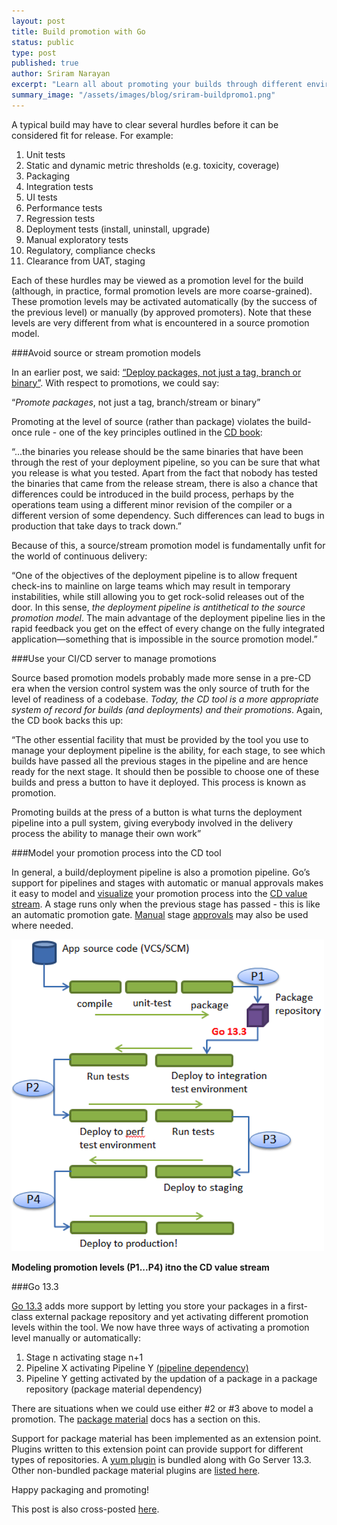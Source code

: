 ```yaml
---
layout: post
title: Build promotion with Go
status: public
type: post
published: true
author: Sriram Narayan
excerpt: "Learn all about promoting your builds through different environments and promotion levels - both automatically and manually"
summary_image: "/assets/images/blog/sriram-buildpromo1.png"
---
```


A typical build may have to clear several hurdles before it can be considered fit for release. For example:

1.   Unit tests
1.   Static and dynamic metric thresholds (e.g. toxicity, coverage)
1.   Packaging
1.   Integration tests
1.   UI tests
1.   Performance tests
1.   Regression tests
1.   Deployment tests (install, uninstall, upgrade)
1.   Manual exploratory tests
1.   Regulatory, compliance checks
1.   Clearance from UAT, staging


Each of these hurdles may be viewed as a promotion level for the build (although, in practice, formal promotion levels are more coarse-grained). These promotion levels may be activated automatically (by the success of the previous level) or manually (by approved promoters). Note that these levels are very different from what is encountered in a source promotion model.

###Avoid source or stream promotion models

In an earlier post, we said: [“Deploy packages, not just a tag, branch or binary”](http://www.thoughtworks.com/insights/blog/deploy-package-not-just-tag-branch-or-binary). With respect to promotions, we could say:

“*Promote packages*, not just a tag, branch/stream or binary”

Promoting at the level of source (rather than package) violates the build-once rule - one of the key principles outlined in the [CD book](http://continuousdelivery.com/):

“...the binaries you release should be the same binaries that have been through the rest of your deployment pipeline, so you can be sure that what you release is what you tested. Apart from the fact that nobody has tested the binaries that came from the release stream, there is also a chance that differences could be introduced in the build process, perhaps by the operations team using a different minor revision of the compiler or a different version of some dependency. Such differences can lead to bugs in production that take days to track down.”

Because of this, a source/stream promotion model is fundamentally unfit for the world of continuous delivery:

“One of the objectives of the deployment pipeline is to allow frequent check-ins to mainline on large teams which may result in temporary instabilities, while still allowing you to get rock-solid releases out of the door. In this sense, *the deployment pipeline is antithetical to the source promotion model*. The main advantage of the deployment pipeline lies in the rapid feedback you get on the effect of every change on the fully integrated application—something that is impossible in the source promotion model.”

###Use your CI/CD server to manage promotions

Source based promotion models probably made more sense in a pre-CD era when the version control system was the only source of truth for the level of readiness of a codebase. *Today, the CD tool is a more appropriate system of record for builds (and deployments) and their promotions*. Again, the CD book backs this up:

“The other essential facility that must be provided by the tool you use to manage your deployment pipeline is the ability, for each stage, to see which builds have passed all the previous stages in the pipeline and are hence ready for the next stage. It should then be possible to choose one of these builds and press a button to have it deployed. This process is known as promotion.

Promoting builds at the press of a button is what turns the deployment pipeline into a pull system, giving everybody involved in the delivery process the ability to manage their own work”

###Model your promotion process into the CD tool

In general, a build/deployment pipeline is also a promotion pipeline. Go’s support for pipelines and stages with automatic or manual approvals makes it easy to model and [visualize](https://docs.go.cd/current/navigation/value_stream_map.html) your promotion process into the [CD value stream](http://www.thoughtworks.com/insights/blog/how-do-i-do-cd-go-part-2-pipelines-and-value-streams). A stage runs only when the previous stage has passed - this is like an automatic promotion gate. [Manual](https://docs.go.cd/current/configuration/dev_choose_when_stage_runs.html) stage [approvals](https://docs.go.cd/current/configuration/dev_authorization.html#adding-authorization-to-approvals) may also be used where needed.

![](/assets/images/blog/sriram-buildpromo1.png)

**Modeling promotion levels (P1...P4) itno the CD value stream** 

###Go 13.3

[Go 13.3](https://docs.go.cd/current/extension_points/package_repository_extension.html) adds more support by letting you store your packages in a first-class external package repository and yet activating different promotion levels within the tool. We now have three ways of activating a promotion level manually or automatically:

1.   Stage n activating stage n+1
1.   Pipeline X activating Pipeline Y [(pipeline dependency)](https://docs.go.cd/current/configuration/managing_dependencies.html)
1.   Pipeline Y getting activated by the updation of a package in a package repository (package material dependency)

There are situations when we could use either #2 or #3 above to model a promotion. The [package material](https://docs.go.cd/current/extension_points/package_repository_extension.html#value-stream-modeling-tip) docs has a section on this.

Support for package material has been implemented as an extension point. Plugins written to this extension point can provide support for different types of repositories. A [yum plugin](https://docs.go.cd/current/extension_points/yum_repository_poller.html) is bundled along with Go Server 13.3. Other non-bundled package material plugins are [listed here](http://thoughtworksinc.github.io/go-external-plugins/).

Happy packaging and promoting!

<div class="highlight">This post is also cross-posted <a href="http://www.thoughtworks.com/insights/blog/build-promotion-go">here</a>.</div>
